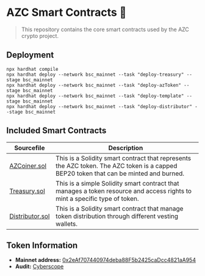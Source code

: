 # AZC Smart Contracts 🚀

> This repository contains the core smart contracts used by the AZC crypto project.

## Deployment

```shell
npx hardhat compile
npx hardhat deploy --network bsc_mainnet --task "deploy-treasury" --stage bsc_mainnet
npx hardhat deploy --network bsc_mainnet --task "deploy-azToken" --stage bsc_mainnet
npx hardhat deploy --network bsc_mainnet --task "deploy-template" --stage bsc_mainnet
npx hardhat deploy --network bsc_mainnet --task "deploy-distributor" --stage bsc_mainnet
```

## Included Smart Contracts

| Sourcefile                                               | Description |
|----------------------------------------------------------|---|
| [AZCoiner.sol](contracts/AZCoiner.sol) | This is a Solidity smart contract that represents the AZC token. The AZC token is a capped BEP20 token that can be minted and burned.
| [Treasury.sol](contracts/Treasury.sol) | This is a simple Solidity smart contract that manages a token resource and access rights to mint a specific type of token.
| [Distributor.sol](contracts/Distributor.sol) | This is a Solidity smart contract that manage token distribution through different vesting wallets.

## Token Information

- **Mainnet address:** [0x2eAf707440974deba88F5b2425caDcc4821aA954](https://bscscan.com/token/0x2eAf707440974deba88F5b2425caDcc4821aA954)
- **Audit:** [Cyberscope](audit.pdf)
